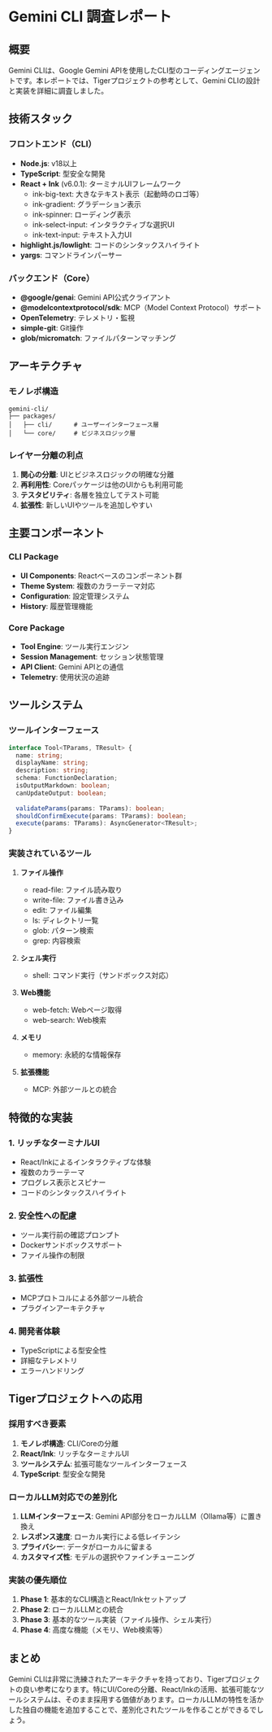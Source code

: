 # Gemini CLI 調査レポート

## 概要
Gemini CLIは、Google Gemini APIを使用したCLI型のコーディングエージェントです。本レポートでは、Tigerプロジェクトの参考として、Gemini CLIの設計と実装を詳細に調査しました。

## 技術スタック

### フロントエンド（CLI）
- **Node.js**: v18以上
- **TypeScript**: 型安全な開発
- **React + Ink** (v6.0.1): ターミナルUIフレームワーク
  - ink-big-text: 大きなテキスト表示（起動時のロゴ等）
  - ink-gradient: グラデーション表示
  - ink-spinner: ローディング表示
  - ink-select-input: インタラクティブな選択UI
  - ink-text-input: テキスト入力UI
- **highlight.js/lowlight**: コードのシンタックスハイライト
- **yargs**: コマンドラインパーサー

### バックエンド（Core）
- **@google/genai**: Gemini API公式クライアント
- **@modelcontextprotocol/sdk**: MCP（Model Context Protocol）サポート
- **OpenTelemetry**: テレメトリ・監視
- **simple-git**: Git操作
- **glob/micromatch**: ファイルパターンマッチング

## アーキテクチャ

### モノレポ構造
```
gemini-cli/
├── packages/
│   ├── cli/      # ユーザーインターフェース層
│   └── core/     # ビジネスロジック層
```

### レイヤー分離の利点
1. **関心の分離**: UIとビジネスロジックの明確な分離
2. **再利用性**: Coreパッケージは他のUIからも利用可能
3. **テスタビリティ**: 各層を独立してテスト可能
4. **拡張性**: 新しいUIやツールを追加しやすい

## 主要コンポーネント

### CLI Package
- **UI Components**: Reactベースのコンポーネント群
- **Theme System**: 複数のカラーテーマ対応
- **Configuration**: 設定管理システム
- **History**: 履歴管理機能

### Core Package
- **Tool Engine**: ツール実行エンジン
- **Session Management**: セッション状態管理
- **API Client**: Gemini APIとの通信
- **Telemetry**: 使用状況の追跡

## ツールシステム

### ツールインターフェース
```typescript
interface Tool<TParams, TResult> {
  name: string;
  displayName: string;
  description: string;
  schema: FunctionDeclaration;
  isOutputMarkdown: boolean;
  canUpdateOutput: boolean;
  
  validateParams(params: TParams): boolean;
  shouldConfirmExecute(params: TParams): boolean;
  execute(params: TParams): AsyncGenerator<TResult>;
}
```

### 実装されているツール
1. **ファイル操作**
   - read-file: ファイル読み取り
   - write-file: ファイル書き込み
   - edit: ファイル編集
   - ls: ディレクトリ一覧
   - glob: パターン検索
   - grep: 内容検索

2. **シェル実行**
   - shell: コマンド実行（サンドボックス対応）

3. **Web機能**
   - web-fetch: Webページ取得
   - web-search: Web検索

4. **メモリ**
   - memory: 永続的な情報保存

5. **拡張機能**
   - MCP: 外部ツールとの統合

## 特徴的な実装

### 1. リッチなターミナルUI
- React/Inkによるインタラクティブな体験
- 複数のカラーテーマ
- プログレス表示とスピナー
- コードのシンタックスハイライト

### 2. 安全性への配慮
- ツール実行前の確認プロンプト
- Dockerサンドボックスサポート
- ファイル操作の制限

### 3. 拡張性
- MCPプロトコルによる外部ツール統合
- プラグインアーキテクチャ

### 4. 開発者体験
- TypeScriptによる型安全性
- 詳細なテレメトリ
- エラーハンドリング

## Tigerプロジェクトへの応用

### 採用すべき要素
1. **モノレポ構造**: CLI/Coreの分離
2. **React/Ink**: リッチなターミナルUI
3. **ツールシステム**: 拡張可能なツールインターフェース
4. **TypeScript**: 型安全な開発

### ローカルLLM対応での差別化
1. **LLMインターフェース**: Gemini API部分をローカルLLM（Ollama等）に置き換え
2. **レスポンス速度**: ローカル実行による低レイテンシ
3. **プライバシー**: データがローカルに留まる
4. **カスタマイズ性**: モデルの選択やファインチューニング

### 実装の優先順位
1. **Phase 1**: 基本的なCLI構造とReact/Inkセットアップ
2. **Phase 2**: ローカルLLMとの統合
3. **Phase 3**: 基本的なツール実装（ファイル操作、シェル実行）
4. **Phase 4**: 高度な機能（メモリ、Web検索等）

## まとめ
Gemini CLIは非常に洗練されたアーキテクチャを持っており、Tigerプロジェクトの良い参考になります。特にUI/Coreの分離、React/Inkの活用、拡張可能なツールシステムは、そのまま採用する価値があります。ローカルLLMの特性を活かした独自の機能を追加することで、差別化されたツールを作ることができるでしょう。